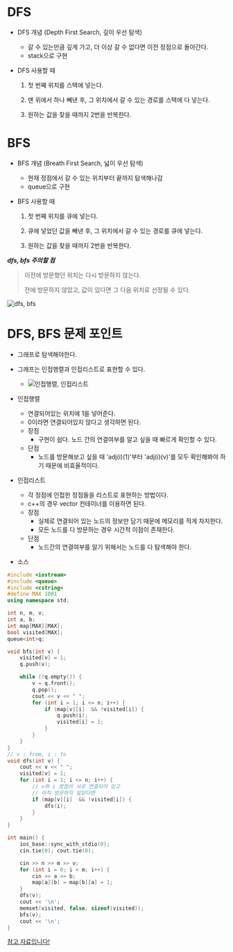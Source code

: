# **DFS**

* DFS 개념 (Depth First Search, 깊이 우선 탐색)

  * 갈 수 있는만큼 깊게 가고, 더 이상 갈 수 없다면 이전 정점으로 돌아간다.
  * stack으로 구현

* DFS 사용할 때

  1) 첫 번째 위치를 스택에 넣는다.

  2) 맨 위에서 하나 빼낸 후, 그 위치에서 갈 수 있는 경로를 스택에 다 넣는다.

  3) 원하는 값을 찾을 때까지 2번을 반복한다.



# **BFS**

* BFS 개념 (Breath First Search, 넓이 우선 탐색)

  * 현재 정점에서 갈 수 있는 위치부터 끝까지 탐색해나감
  * queue으로 구현

* BFS 사용할 때

  1) 첫 번째 위치를 큐에 넣는다.

  2) 큐에 넣었던 값을 빼낸 후, 그 위치에서 갈 수 있는 경로를 큐에 넣는다.

  3) 원하는 값을 찾을 때까지 2번을 반복한다.



***dfs, bfs 주의할 점***

>이전에 방문했던 위치는 다시 방문하지 않는다.
>
>전에 방문하지 않았고, 값이 있다면 그 다음 위치로 선정될 수 있다.

![dfs, bfs](https://user-images.githubusercontent.com/72541544/126598348-85b497ce-1410-4181-b16c-890a9a43a868.png)



# DFS, BFS 문제 포인트

* 그래프로 탐색해야한다.
* 그래프는 인접행렬과 인접리스트로 표현할 수 있다.
  * ![인접행렬, 인접리스트](https://user-images.githubusercontent.com/72541544/126598353-fd91995b-31ba-4ae7-b267-794d0a1e77b6.png)
* 인접행렬
  * 연결되어있는 위치에 1을 넣어준다.
  * 0이라면 연결되어있지 않다고 생각하면 된다.
  * 장점
    * 구현이 쉽다. 노드 간의 연결여부를 알고 싶을 때 빠르게 확인할 수 있다.
  * 단점
    * 노드를 방문해보고 싶을 때 'adj(i)(1)'부터 'adj(i)(v)'를 모두 확인해봐야 하기 때문에 비효율적이다.
* 인접리스트
  * 각 정점에 인접한 정점들을 리스트로 표현하는 방법이다.
  * c++의 경우 vector 컨테이너를 이용하면 된다.
  * 장점
    * 실제로 연결되어 있는 노드의 정보만 담기 때문에 메모리를 적게 차지한다.
    * 모든 노드를 다 방문하는 경우 시간적 이점이 존재한다.
  * 단점
    * 노드간의 연결여부를 알기 위해서는 노드를 다 탐색해야 한다.



* 소스

```c++
#include <iostream>
#include <queue>
#include <cstring>
#define MAX 1001
using namespace std;

int n, m, v;
int a, b;
int map[MAX][MAX];
bool visited[MAX];
queue<int>q;

void bfs(int v) {
	visited[v] = 1;
	q.push(v);

	while (!q.empty()) {
		v = q.front();
		q.pop();
		cout << v << " ";
		for (int i = 1; i <= n; i++) {
			if (map[v][i]  && !visited[i]) {
				q.push(i);
				visited[i] = 1;
			}
		}
	}
}
// v : from, i : to
void dfs(int v) {
	cout << v << " ";
	visited[v] = 1;
	for (int i = 1; i <= n; i++) {
        // v와 i 정점이 서로 연결되어 있고
        // 아직 방문하지 않았다면
		if (map[v][i]  && !visited[i]) {
			dfs(i);
		}
	}
}

int main() {
	ios_base::sync_with_stdio(0);
	cin.tie(0); cout.tie(0);

	cin >> n >> m >> v;
	for (int i = 0; i < m; i++) {
		cin >> a >> b;
		map[a][b] = map[b][a] = 1;
	}
	dfs(v);
	cout << '\n';
	memset(visited, false, sizeof(visited));
	bfs(v);
	cout << '\n';
}
```

















[참고 자료입니다!](https://velog.io/@513sojin/C%EB%B0%B1%EC%A4%80-1260-DFS%EC%99%80BFS)



